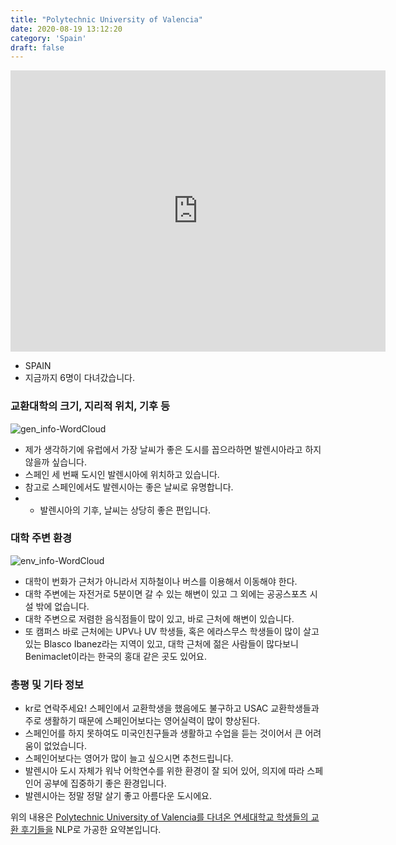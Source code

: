 ```yaml
---
title: "Polytechnic University of Valencia"
date: 2020-08-19 13:12:20
category: 'Spain'
draft: false
---
```


<iframe
width="600"
height="450"
frameborder="0" style="border:0"
src="https://www.google.com/maps/embed/v1/place?key=AIzaSyC9e1AME-pVmWC4hBpFdu5S4dKzyepa3HQ&q=Polytechnic+University+of+Valencia&center=39.4807985,-0.34062990000000004&zoom=14" allowfullscreen>
</iframe>

* SPAIN
* 지금까지 6명이 다녀갔습니다. 

### 교환대학의 크기, 지리적 위치, 기후 등

![gen_info-WordCloud](../univ_wordclouds_okt/gen_info/ES000018_gen_info_okt.png)

* 제가 생각하기에 유럽에서 가장 날씨가 좋은 도시를 꼽으라하면 발렌시아라고 하지 않을까 싶습니다.
* 스페인 세 번째 도시인 발렌시아에 위치하고 있습니다.
* 참고로 스페인에서도 발렌시아는 좋은 날씨로 유명합니다.
* - 발렌시아의 기후, 날씨는 상당히 좋은 편입니다.


### 대학 주변 환경

![env_info-WordCloud](../univ_wordclouds_okt/env_info/ES000018_env_info_okt.png)

* 대학이 번화가 근처가 아니라서 지하철이나 버스를 이용해서 이동해야 한다.
* 대학 주변에는 자전거로 5분이면 갈 수 있는 해변이 있고 그 외에는 공공스포츠 시설 밖에 없습니다.
* 대학 주변으로 저렴한 음식점들이 많이 있고, 바로 근처에 해변이 있습니다.
* 또 캠퍼스 바로 근처에는 UPV나 UV 학생들, 혹은 에라스무스 학생들이 많이 살고 있는 Blasco Ibanez라는 지역이 있고, 대학 근처에 젊은 사람들이 많다보니 Benimaclet이라는 한국의 홍대 같은 곳도 있어요.


### 총평 및 기타 정보 
* kr로 연락주세요! 스페인에서 교환학생을 했음에도 불구하고 USAC 교환학생들과 주로 생활하기 때문에 스페인어보다는 영어실력이 많이 향상된다.
* 스페인어를 하지 못하여도 미국인친구들과 생활하고 수업을 듣는 것이어서 큰 어려움이 없었습니다.
* 스페인어보다는 영어가 많이 늘고 싶으시면 추천드립니다.
* 발렌시아 도시 자체가 워낙 어학연수를 위한 환경이 잘 되어 있어, 의지에 따라 스페인어 공부에 집중하기 좋은 환경입니다.
* 발렌시아는 정말 정말 살기 좋고 아름다운 도시에요.


위의 내용은 [Polytechnic University of Valencia를 다녀온 연세대학교 학생들의 교환 후기들을](http://oia.yonsei.ac.kr/partner/expReport.asp?ucode=ES000018&bgbn=A) NLP로 가공한 요약본입니다. 
